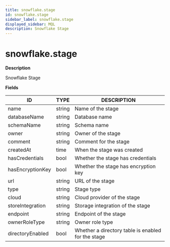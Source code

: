 ```yaml
---
title: snowflake.stage
id: snowflake.stage
sidebar_label: snowflake.stage
displayed_sidebar: MQL
description: Snowflake Stage
---
```


# snowflake.stage

**Description**

Snowflake Stage

**Fields**

| ID               | TYPE   | DESCRIPTION                                        |
| ---------------- | ------ | -------------------------------------------------- |
| name             | string | Name of the stage                                  |
| databaseName     | string | Database name                                      |
| schemaName       | string | Schema name                                        |
| owner            | string | Owner of the stage                                 |
| comment          | string | Comment for the stage                              |
| createdAt        | time   | When the stage was created                         |
| hasCredentials   | bool   | Whether the stage has credentials                  |
| hasEncryptionKey | bool   | Whether the stage has encryption key               |
| url              | string | URL of the stage                                   |
| type             | string | Stage type                                         |
| cloud            | string | Cloud provider of the stage                        |
| storeIntegration | string | Storage integration of the stage                   |
| endpoint         | string | Endpoint of the stage                              |
| ownerRoleType    | string | Owner role type                                    |
| directoryEnabled | bool   | Whether a directory table is enabled for the stage |
